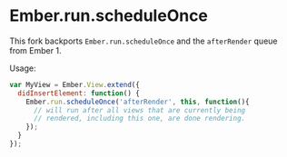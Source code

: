 # Ember.run.scheduleOnce

This fork backports `Ember.run.scheduleOnce` and the `afterRender`
queue from Ember 1.

Usage:

```js
var MyView = Ember.View.extend({
  didInsertElement: function() {
    Ember.run.scheduleOnce('afterRender', this, function(){
      // will run after all views that are currently being
      // rendered, including this one, are done rendering.
    });
  }
});
```
